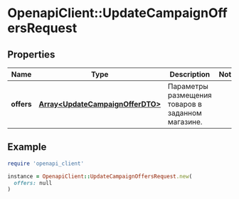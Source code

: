 # OpenapiClient::UpdateCampaignOffersRequest

## Properties

| Name | Type | Description | Notes |
| ---- | ---- | ----------- | ----- |
| **offers** | [**Array&lt;UpdateCampaignOfferDTO&gt;**](UpdateCampaignOfferDTO.md) | Параметры размещения товаров в заданном магазине. |  |

## Example

```ruby
require 'openapi_client'

instance = OpenapiClient::UpdateCampaignOffersRequest.new(
  offers: null
)
```

